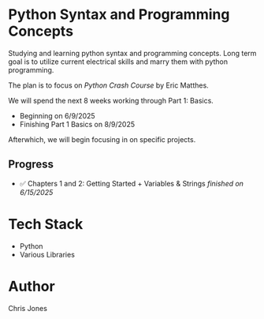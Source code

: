 # Python Syntax and Programming Concepts
Studying and learning python syntax and programming concepts. Long term goal is to utilize current electrical skills and marry them with python programming.

The plan is to focus on _Python Crash Course_ by Eric Matthes.

We will spend the next 8 weeks working through Part 1: Basics.
- Beginning on 6/9/2025
- Finishing Part 1 Basics on 8/9/2025

Afterwhich, we will begin focusing in on specific projects.

## Progress
- ✅ Chapters 1 and 2: Getting Started + Variables & Strings _finished on 6/15/2025_

# Tech Stack
- Python
- Various Libraries

# Author
Chris Jones